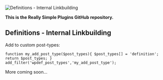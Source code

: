 ![Definitions - Internal Linkbuilding](https://really-simple-plugins.com/wp-content/uploads/2021/03/definitions-fuji-1.png)

**This is the Really Simple Plugins GitHub repository.**

## Definitions - Internal Linkbuilding

Add to custom post-types:

`function my_add_post_type($post_types){
        $post_types[] = 'definition';
        return $post_types;
    }
add_filter('wpdef_post_types','my_add_post_type');`

More coming soon...
